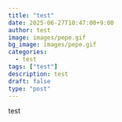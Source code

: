 ```yaml
---
title: "test"
date: 2025-06-27T10:47:00+9:00
author: test
image: images/pepe.gif
bg_image: images/pepe.gif
categories:
  - test
tags: ["test"]
description: test
draft: false
type: "post"
---
```

test
